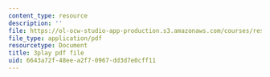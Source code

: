 ```yaml
---
content_type: resource
description: ''
file: https://ol-ocw-studio-app-production.s3.amazonaws.com/courses/res-10-s95-physics-of-covid-19-transmission-fall-2020/6643a72f48eea2f70967dd3d7e0cff11_k_VJo1Vrl6E.pdf
file_type: application/pdf
resourcetype: Document
title: 3play pdf file
uid: 6643a72f-48ee-a2f7-0967-dd3d7e0cff11
---
```

